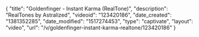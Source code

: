 {
    "title": "Goldenfinger - Instant Karma (RealTone)",
    "description": "RealTones by Astralized",
    "videoid": "123420186",
    "date_created": "1381352285",
    "date_modified": "1517274453",
    "type": "captivate",
    "layout": "video",
    "url": "\/v\/goldenfinger-instant-karma-realtone\/123420186"
}
